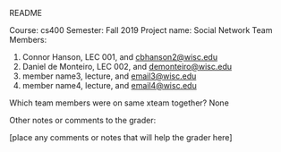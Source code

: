 README

Course: cs400
Semester: Fall 2019
Project name: Social Network
Team Members:
1. Connor Hanson, LEC 001, and cbhanson2@wisc.edu
2. Daniel de Monteiro, LEC 002, and demonteiro@wisc.edu
3. member name3, lecture, and email3@wisc.edu
4. member name4, lecture, and email4@wisc.edu

 

Which team members were on same xteam together?
None


Other notes or comments to the grader:

[place any comments or notes that will help the grader here]
